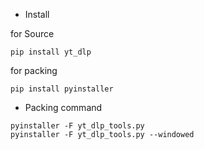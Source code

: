 - Install

for Source
```
pip install yt_dlp
```
for packing
```
pip install pyinstaller
```

- Packing command
```
pyinstaller -F yt_dlp_tools.py
pyinstaller -F yt_dlp_tools.py --windowed 
```